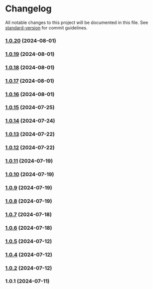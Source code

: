 # Changelog

All notable changes to this project will be documented in this file. See [standard-version](https://github.com/conventional-changelog/standard-version) for commit guidelines.

### [1.0.20](https://github.com/JakeMcGuire55/TripleJ-GS-Database/compare/v1.0.19...v1.0.20) (2024-08-01)

### [1.0.19](https://github.com/JakeMcGuire55/TripleJ-GS-Database/compare/v1.0.18...v1.0.19) (2024-08-01)

### [1.0.18](https://github.com/JakeMcGuire55/TripleJ-GS-Database/compare/v1.0.17...v1.0.18) (2024-08-01)

### [1.0.17](https://github.com/JakeMcGuire55/TripleJ-GS-Database/compare/v1.0.16...v1.0.17) (2024-08-01)

### [1.0.16](https://github.com/JakeMcGuire55/TripleJ-GS-Database/compare/v1.0.15...v1.0.16) (2024-08-01)

### [1.0.15](https://github.com/JakeMcGuire55/TripleJ-GS-Database/compare/v1.0.14...v1.0.15) (2024-07-25)

### [1.0.14](https://github.com/JakeMcGuire55/TripleJ-GS-Database/compare/v1.0.13...v1.0.14) (2024-07-24)

### [1.0.13](https://github.com/JakeMcGuire55/TripleJ-GS-Database/compare/v1.0.12...v1.0.13) (2024-07-22)

### [1.0.12](https://github.com/JakeMcGuire55/TripleJ-GS-Database/compare/v1.0.11...v1.0.12) (2024-07-22)

### [1.0.11](https://github.com/JakeMcGuire55/TripleJ-GS-Database/compare/v1.0.10...v1.0.11) (2024-07-19)

### [1.0.10](https://github.com/JakeMcGuire55/TripleJ-GS-Database/compare/v1.0.9...v1.0.10) (2024-07-19)

### [1.0.9](https://github.com/JakeMcGuire55/TripleJ-GS-Database/compare/v1.0.8...v1.0.9) (2024-07-19)

### [1.0.8](https://github.com/JakeMcGuire55/TripleJ-GS-Database/compare/v1.0.7...v1.0.8) (2024-07-19)

### [1.0.7](https://github.com/JakeMcGuire55/TripleJ-GS-Database/compare/v1.0.6...v1.0.7) (2024-07-18)

### [1.0.6](https://github.com/JakeMcGuire55/TripleJ-GS-Database/compare/v1.0.5...v1.0.6) (2024-07-18)

### [1.0.5](https://github.com/JakeMcGuire55/TripleJ-GS-Database/compare/v1.0.4...v1.0.5) (2024-07-12)

### [1.0.4](https://github.com/JakeMcGuire55/TripleJ-GS-Database/compare/v1.0.1...v1.0.4) (2024-07-12)

### [1.0.2](https://github.com/JakeMcGuire55/TripleJ-GS-Database/compare/v1.0.1...v1.0.2) (2024-07-12)

### 1.0.1 (2024-07-11)
